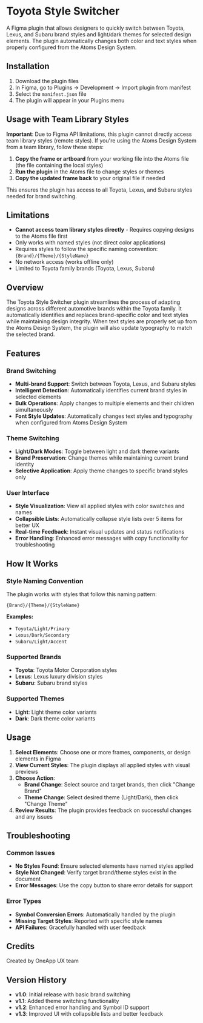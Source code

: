 # Toyota Style Switcher

A Figma plugin that allows designers to quickly switch between Toyota, Lexus, and Subaru brand styles and light/dark themes for selected design elements. The plugin automatically changes both color and text styles when properly configured from the Atoms Design System.

## Installation

1. Download the plugin files
2. In Figma, go to Plugins → Development → Import plugin from manifest
3. Select the `manifest.json` file
4. The plugin will appear in your Plugins menu

## Usage with Team Library Styles

**Important**: Due to Figma API limitations, this plugin cannot directly access team library styles (remote styles). If you're using the Atoms Design System from a team library, follow these steps:

1. **Copy the frame or artboard** from your working file into the Atoms file (the file containing the local styles)
2. **Run the plugin** in the Atoms file to change styles or themes
3. **Copy the updated frame back** to your original file if needed

This ensures the plugin has access to all Toyota, Lexus, and Subaru styles needed for brand switching.

## Limitations

- **Cannot access team library styles directly** - Requires copying designs to the Atoms file first
- Only works with named styles (not direct color applications)
- Requires styles to follow the specific naming convention: `{Brand}/{Theme}/{StyleName}`
- No network access (works offline only)
- Limited to Toyota family brands (Toyota, Lexus, Subaru)

## Overview

The Toyota Style Switcher plugin streamlines the process of adapting designs across different automotive brands within the Toyota family. It automatically identifies and replaces brand-specific color and text styles while maintaining design integrity. When text styles are properly set up from the Atoms Design System, the plugin will also update typography to match the selected brand.

## Features

### Brand Switching
- **Multi-brand Support**: Switch between Toyota, Lexus, and Subaru styles
- **Intelligent Detection**: Automatically identifies current brand styles in selected elements
- **Bulk Operations**: Apply changes to multiple elements and their children simultaneously
- **Font Style Updates**: Automatically changes text styles and typography when configured from Atoms Design System

### Theme Switching
- **Light/Dark Modes**: Toggle between light and dark theme variants
- **Brand Preservation**: Change themes while maintaining current brand identity
- **Selective Application**: Apply theme changes to specific brand styles only

### User Interface
- **Style Visualization**: View all applied styles with color swatches and names
- **Collapsible Lists**: Automatically collapse style lists over 5 items for better UX
- **Real-time Feedback**: Instant visual updates and status notifications
- **Error Handling**: Enhanced error messages with copy functionality for troubleshooting

## How It Works

### Style Naming Convention
The plugin works with styles that follow this naming pattern:
```
{Brand}/{Theme}/{StyleName}
```

**Examples:**
- `Toyota/Light/Primary`
- `Lexus/Dark/Secondary`
- `Subaru/Light/Accent`

### Supported Brands
- **Toyota**: Toyota Motor Corporation styles
- **Lexus**: Lexus luxury division styles  
- **Subaru**: Subaru brand styles

### Supported Themes
- **Light**: Light theme color variants
- **Dark**: Dark theme color variants

## Usage

1. **Select Elements**: Choose one or more frames, components, or design elements in Figma
2. **View Current Styles**: The plugin displays all applied styles with visual previews
3. **Choose Action**:
   - **Brand Change**: Select source and target brands, then click "Change Brand"
   - **Theme Change**: Select desired theme (Light/Dark), then click "Change Theme"
4. **Review Results**: The plugin provides feedback on successful changes and any issues


## Troubleshooting

### Common Issues
- **No Styles Found**: Ensure selected elements have named styles applied
- **Style Not Changed**: Verify target brand/theme styles exist in the document
- **Error Messages**: Use the copy button to share error details for support

### Error Types
- **Symbol Conversion Errors**: Automatically handled by the plugin
- **Missing Target Styles**: Reported with specific style names
- **API Failures**: Gracefully handled with user feedback

## Credits

Created by OneApp UX team

## Version History

- **v1.0**: Initial release with basic brand switching
- **v1.1**: Added theme switching functionality
- **v1.2**: Enhanced error handling and Symbol ID support
- **v1.3**: Improved UI with collapsible lists and better feedback